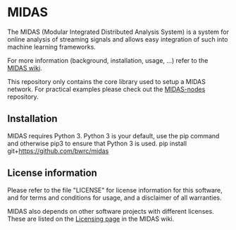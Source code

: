 MIDAS
=====

The MIDAS (Modular Integrated Distributed Analysis System) is a system
for online analysis of streaming signals and allows easy integration
of such into machine learning frameworks.

For more information (background, installation, usage, ...) refer to
the [MIDAS wiki](https://github.com/bwrc/midas/wiki).

This repository only contains the core library used to setup a MIDAS
network. For practical examples please check out the
[MIDAS-nodes](https://github.com/bwrc/midas-nodes/) repository.

Installation 
------------
MIDAS requires Python 3. Python 3 is your default, use the pip command and otherwise pip3 to ensure that Python 3 is used.
	pip install git+https://github.com/bwrc/midas

License information
-------------------
Please refer to the file "LICENSE" for license information for this
software, and for terms and conditions for usage, and a disclaimer of
all warranties.

MIDAS also depends on other software projects with different
licenses. These are listed on the [Licensing
page](https://github.com/bwrc/midas/wiki/Licensing) in the MIDAS wiki.
